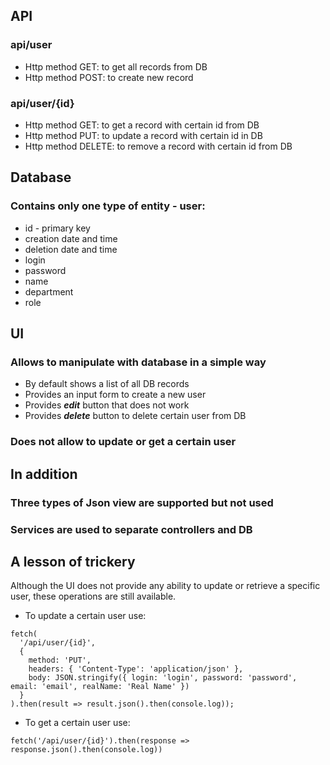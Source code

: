 ## API
### api/user
* Http method GET: to get all records from DB
* Http method POST: to create new record
### api/user/{id}
* Http method GET: to get a record with certain id from DB
* Http method PUT: to update a record with certain id in DB
* Http method DELETE: to remove a record with certain id from DB
 ## Database
### Contains only one type of entity - user:
* id - primary key
* creation date and time
* deletion date and time
* login
* password
* name
* department
* role
 ## UI
### Allows to manipulate with database in a simple way
* By default shows a list of all DB records
* Provides an input form to create a new user
* Provides ***edit*** button that does not work
* Provides ***delete*** button to delete certain user from DB
### Does not allow to update or get a certain user
 ## In addition
### Three types of Json view are supported but not used
### Services are used to separate controllers and DB
 ## A lesson of trickery  
Although the UI does not provide any ability to update or retrieve a specific user, these operations are still available.
* To update a certain user use:
```
fetch(
  '/api/user/{id}', 
  { 
    method: 'PUT', 
    headers: { 'Content-Type': 'application/json' }, 
    body: JSON.stringify({ login: 'login', password: 'password', email: 'email', realName: 'Real Name' })
  }
).then(result => result.json().then(console.log));
```
* To get a certain user use:
```
fetch('/api/user/{id}').then(response => response.json().then(console.log))
```

